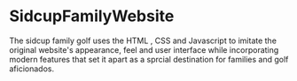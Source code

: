 # SidcupFamilyWebsite
The sidcup family golf uses the HTML , CSS and Javascript to imitate the original website's appearance, feel and user interface while incorporating modern features that set it apart as a sprcial destination for families and golf aficionados.
